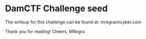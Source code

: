 # DamCTF Challenge seed

The writeup for this challenge can be found at: mregraoncyber.com

Thank you for reading!
Cheers,
MRegra
